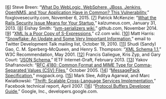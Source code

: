 [[6](ch04.html#Breen2015up-marker)] Steve Breen:
“[What
Do WebLogic, WebSphere, JBoss, Jenkins, OpenNMS, and Your Application Have in Common? This
Vulnerability](http://foxglovesecurity.com/2015/11/06/what-do-weblogic-websphere-jboss-jenkins-opennms-and-your-application-have-in-common-this-vulnerability/),” foxglovesecurity.com, November 6, 2015. [[7](ch04.html#McKenzie2013uv-marker)] Patrick McKenzie:
“[What
the Rails Security Issue Means for Your Startup](http://www.kalzumeus.com/2013/01/31/what-the-rails-security-issue-means-for-your-startup/),” kalzumeus.com, January 31, 2013. [[8](ch04.html#JvmSerializers-marker)] Eishay Smith:
“[jvm-serializers wiki](https://github.com/eishay/jvm-serializers/wiki),”
github.com, November 2014. [[9](ch04.html#XMLSExp-marker)] “[XML
Is a Poor Copy of S-Expressions](http://c2.com/cgi/wiki?XmlIsaPoorCopyOfEssExpressions),” c2.com wiki. [[10](ch04.html#Harris2010vu-marker)] Matt Harris:
“[Snowflake:
An Update and Some Very Important Information](https://groups.google.com/forum/#!topic/twitter-development-talk/ahbvo3VTIYI),” email to Twitter Development
Talk mailing list, October 19, 2010. [[11](ch04.html#W3CXMLSchema-marker)] Shudi (Sandy) Gao, C. M. Sperberg-McQueen, and
Henry S. Thompson: “[XML Schema 1.1](http://www.w3.org/XML/Schema),” W3C Recommendation,
May 2001. [[12](ch04.html#Galiegue2013wu-marker)] Francis Galiegue, Kris Zyp, and Gary Court:
“[JSON Schema](http://json-schema.org/),” IETF Internet-Draft, February 2013. [[13](ch04.html#Shafranovich2005vq-marker)] Yakov Shafranovich:
“[RFC 4180: Common Format and MIME Type for
Comma-Separated Values (CSV) Files](https://tools.ietf.org/html/rfc4180),” October 2005. [[14](ch04.html#MsgPack-marker)] “[MessagePack
Specification](http://msgpack.org/),” msgpack.org. [[15](ch04.html#Slee2007vh-marker)] Mark Slee, Aditya Agarwal, and Marc Kwiatkowski:
“[Thrift: Scalable
Cross-Language Services Implementation](http://thrift.apache.org/static/files/thrift-20070401.pdf),” Facebook technical report, April 2007. [[16](ch04.html#GoogleProtobuf-marker)] “[Protocol
Buffers Developer Guide](https://developers.google.com/protocol-buffers/docs/overview),” Google, Inc., developers.google.com.